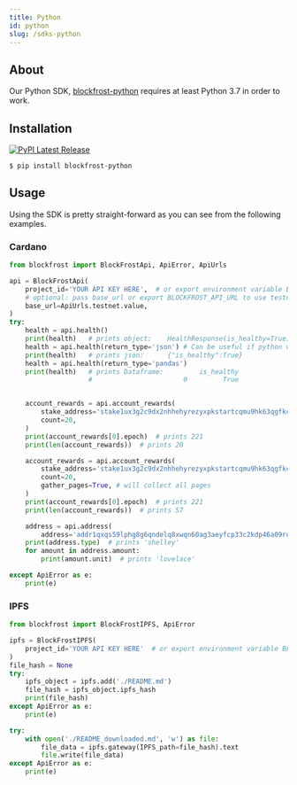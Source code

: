 ```yaml
---
title: Python
id: python
slug: /sdks-python
---
```


## About

Our Python SDK, [blockfrost-python](https://github.com/blockfrost/blockfrost-python) requires at least Python 3.7 in order to work.

## Installation

[![PyPI Latest Release](https://img.shields.io/pypi/v/blockfrost-python.svg)](https://pypi.org/project/blockfrost-python/)

```console
$ pip install blockfrost-python
```

## Usage

Using the SDK is pretty straight-forward as you can see from the following examples.

### Cardano

```python
from blockfrost import BlockFrostApi, ApiError, ApiUrls

api = BlockFrostApi(
    project_id='YOUR API KEY HERE',  # or export environment variable BLOCKFROST_PROJECT_ID
    # optional: pass base_url or export BLOCKFROST_API_URL to use testnet, defaults to ApiUrls.mainnet.value
    base_url=ApiUrls.testnet.value,
)
try:
    health = api.health()
    print(health)   # prints object:    HealthResponse(is_healthy=True)
    health = api.health(return_type='json') # Can be useful if python wrapper is behind api version
    print(health)   # prints json:      {"is_healthy":True}
    health = api.health(return_type='pandas')
    print(health)   # prints Dataframe:         is_healthy
                    #                       0         True


    account_rewards = api.account_rewards(
        stake_address='stake1ux3g2c9dx2nhhehyrezyxpkstartcqmu9hk63qgfkccw5rqttygt7',
        count=20,
    )
    print(account_rewards[0].epoch)  # prints 221
    print(len(account_rewards))  # prints 20

    account_rewards = api.account_rewards(
        stake_address='stake1ux3g2c9dx2nhhehyrezyxpkstartcqmu9hk63qgfkccw5rqttygt7',
        count=20,
        gather_pages=True, # will collect all pages
    )
    print(account_rewards[0].epoch)  # prints 221
    print(len(account_rewards))  # prints 57

    address = api.address(
        address='addr1qxqs59lphg8g6qndelq8xwqn60ag3aeyfcp33c2kdp46a09re5df3pzwwmyq946axfcejy5n4x0y99wqpgtp2gd0k09qsgy6pz')
    print(address.type)  # prints 'shelley'
    for amount in address.amount:
        print(amount.unit)  # prints 'lovelace'

except ApiError as e:
    print(e)
```

### IPFS

```python
from blockfrost import BlockFrostIPFS, ApiError

ipfs = BlockFrostIPFS(
    project_id='YOUR API KEY HERE'  # or export environment variable BLOCKFROST_PROJECT_ID
)
file_hash = None
try:
    ipfs_object = ipfs.add('./README.md')
    file_hash = ipfs_object.ipfs_hash
    print(file_hash)
except ApiError as e:
    print(e)

try:
    with open('./README_downloaded.md', 'w') as file:
        file_data = ipfs.gateway(IPFS_path=file_hash).text
        file.write(file_data)
except ApiError as e:
    print(e)
```
